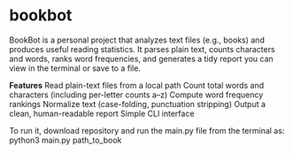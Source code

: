 # bookbot

BookBot is a personal project that analyzes text files (e.g., books) and produces useful reading statistics. It parses plain text, counts characters and words, ranks word frequencies, and generates a tidy report you can view in the terminal or save to a file.

**Features**
Read plain-text files from a local path
Count total words and characters (including per-letter counts a–z)
Compute word frequency rankings
Normalize text (case-folding, punctuation stripping)
Output a clean, human-readable report
Simple CLI interface

To run it, download repository and run the main.py file from the terminal as: python3 main.py path_to_book